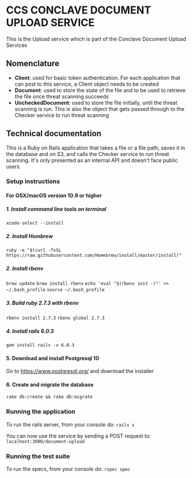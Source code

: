 # CCS CONCLAVE DOCUMENT UPLOAD SERVICE
This is the Upload service which is part of the Conclave Document Upload Services

## Nomenclature

- **Client**: used for basic token authentication. For each application that can post to this service, a Client object needs to be created
- **Document**: used to store the state of the file and to be used to retrieve the file once threat scanning succeeds
- **UncheckedDocument**: used to store the file initially, until the threat scanning is run. This is also the object that gets passed through to the Checker service to run threat scanning

## Technical documentation

This is a Ruby on Rails application that takes a file or a file path, saves it in the database and on S3, and calls the Checker service to run threat scanning. It's only presented as an internal API and doesn't face public users.

### Setup instructions
#### For OSX/macOS version 10.9 or higher

##### 1. Install command line tools on terminal

`xcode-select --install`

##### 2. Install Hombrew

`ruby -e "$(curl -fsSL https://raw.githubusercontent.com/Homebrew/install/master/install)"`

##### 2. Install rbenv

`brew update`
`brew install rbenv`
`echo 'eval "$(rbenv init -)"' >> ~/.bash_profile`
`source ~/.bash_profile`

##### 3. Build ruby 2.7.3 with rbenv

`rbenv install 2.7.3`
`rbenv global 2.7.3`

##### 4. Install rails 6.0.3
`gem install rails -v 6.0.3`

#### 5. Download and install Postgresql 10
Go to https://www.postgresql.org/ and download the installer

#### 6. Create and migrate the database
`rake db:create && rake db:migrate`

### Running the application

To run the rails server, from your console do:
`rails s`

You can now use the service by sending a POST request to: `localhost:3000/document-upload`

### Running the test suite

To run the specs, from your console do:
`rspec spec`
